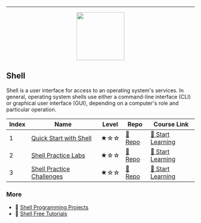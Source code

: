 
---

<div align="center">
<img width="128px" src="https://file.labex.io/path/FaVTnI4iqZP0.png">
</div>

## Shell

Shell is a user interface for access to an operating system's services. In general, operating system shells use either a command-line interface (CLI) or graphical user interface (GUI), depending on a computer's role and particular operation.

|   Index | Name                                                    | Level   | Repo                                                              | Course Link                                                            |
|---------|---------------------------------------------------------|---------|-------------------------------------------------------------------|------------------------------------------------------------------------|
|       1 | [Quick Start with Shell](#quick-start-with-shell)       | ★☆☆     | [🔗 Repo](https://github.com/labex-labs/quick-start-with-shell)    | [🚀 Start Learning](https://labex.io/courses/quick-start-with-shell)    |
|       2 | [Shell Practice Labs](#shell-practice-labs)             | ★☆☆     | [🔗 Repo](https://github.com/labex-labs/shell-practice-labs)       | [🚀 Start Learning](https://labex.io/courses/shell-practice-labs)       |
|       3 | [Shell Practice Challenges](#shell-practice-challenges) | ★☆☆     | [🔗 Repo](https://github.com/labex-labs/shell-practice-challenges) | [🚀 Start Learning](https://labex.io/courses/shell-practice-challenges) |

### More

- 🔗 [Shell Programming Projects](https://github.com/labex-labs/awesome-programming-projects?tab=readme-ov-file#shell)
- 🔗 [Shell Free Tutorials](https://github.com/labex-labs/shell-free-tutorials)

